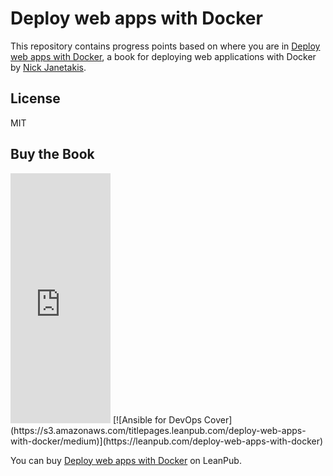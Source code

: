 # Deploy web apps with Docker

This repository contains progress points based on where you are in [Deploy web apps with Docker](https://leanpub.com/deploy-web-apps-with-docker), a book for deploying web applications with Docker by [Nick Janetakis](http://nickjanetakis.com/).

## License

MIT

## Buy the Book

<iframe width="160" height="400" src="https://leanpub.com/deploy-web-apps-with-docker/embed" frameborder="0" allowtransparency="true"></iframe>
[![Ansible for DevOps Cover](https://s3.amazonaws.com/titlepages.leanpub.com/deploy-web-apps-with-docker/medium)](https://leanpub.com/deploy-web-apps-with-docker)

You can buy [Deploy web apps with Docker](https://leanpub.com/deploy-web-apps-with-docker) on LeanPub.
